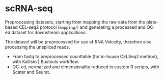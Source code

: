 # scRNA-seq # 
Preprocessing datasets, starting from mapping the raw data from the plate-based CEL-seq2 protocol (`mapping/`) and generating a processed and QC-ed dataset for downstream applications. 

The dataset will be preprocessed for use of RNA Velocity, therefore also processing the unspliced reads.

- From fastq to preprocessed counttable (for in-house CELSeq2 method), with Kallisto | Bustools workflow.
- QC-ed, normalized and dimensionality reduced in custom R scripts, with Scater and Seurat. 
